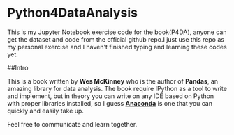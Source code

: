 # Python4DataAnalysis
This is my Jupyter Notebook exercise code for the book(P4DA), anyone can get the dataset and code from the official github repo.I just use this repo as my personal exercise and I haven't finished typing and learning these codes yet.

##Intro

This is a book written by **Wes McKinney** who is the author of **Pandas**, an amazing library for data analysis. The book require IPython as a tool to write and implement, but in theory you can write on any IDE based on Python with proper libraries installed, so I guess **[Anaconda](https://anaconda.org/)** is one that you can quickly and easily take up.

Feel free to communicate and learn together.
